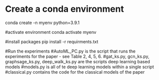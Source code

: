# Create a conda environment
conda create -n myenv python=3.9.1

#activate environment
conda activate myenv

#install packages
pip install -r requirments.txt

#Run the experiments
#AutoML_PC.py is the script that runs the experiments for the paper - see Table 2, 4, 5, 6.
#gat_ks.py, gcn_ks.py, graphsage_ks.py, deep_walk_ks.py are the scripts deep learning based models
#models.py is all of te deep learning models within a single script
#classical.py contains the code for the classical models of the paper
